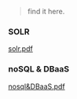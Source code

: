 
> find it here.


### SOLR

[solr.pdf](https://github.com/neerajnj10/soccer-analytics-with-python-mongoDB-and-R/files/99051/solr.pdf)


### noSQL & DBaaS

[nosql&DBaaS.pdf](https://github.com/neerajnj10/soccer-analytics-with-python-mongoDB-and-R/files/100569/Print_your_certificate.pdf)
